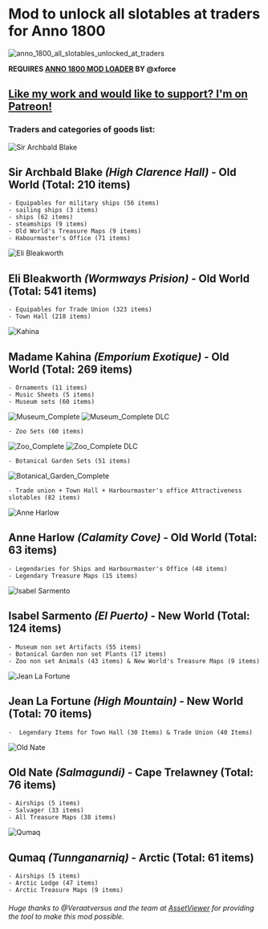 # Mod to unlock all slotables at traders for Anno 1800
![anno_1800_all_slotables_unlocked_at_traders](https://raw.githubusercontent.com/iksaandry/anno_1800_all_slotables_unlocked_at_traders/master/assets/images/cover/allslotablesunlockedattraders_cover.webp)

**REQUIRES [ANNO 1800 MOD LOADER](https://github.com/xforce/anno1800-mod-loader/releases) BY @xforce**

## [Like my work and would like to support? I'm on Patreon!](https://www.patreon.com/iksaandry)

### Traders and categories of goods list:

![Sir Archbald Blake](https://raw.githubusercontent.com/iksaandry/anno_1800_all_slotables_unlocked_at_traders/master/assets/images/traders/Sir_Archibald_Blake_.png)

## **Sir Archbald Blake** ***(High Clarence Hall)*** - Old World (Total: 210 items)
	- Equipables for military ships (56 items)
	- sailing ships (3 items) 
	- ships (62 items) 
	- steamships (9 items)
	- Old World's Treasure Maps (9 items) 
	- Habourmaster's Office (71 items)

![Eli Bleakworth](https://raw.githubusercontent.com/iksaandry/anno_1800_all_slotables_unlocked_at_traders/master/assets/images/traders/Eli_Bleakworth_.png)

## **Eli Bleakworth** ***(Wormways Prision)*** - Old World (Total: 541 items)
	- Equipables for Trade Union (323 items) 
	- Town Hall (218 items)
  
![Kahina](https://raw.githubusercontent.com/iksaandry/anno_1800_all_slotables_unlocked_at_traders/master/assets/images/traders/Madame_Kahina.png)
	
## **Madame Kahina** ***(Emporium Exotique)*** - Old World (Total: 269 items)

	- Ornaments (11 items) 
	- Music Sheets (5 items)
	- Museum sets (60 items) 

![Museum_Complete](https://raw.githubusercontent.com/iksaandry/anno_1800_all_slotables_unlocked_at_traders/master/assets/images/sets/anno_1800_museum_complete_basegame.jpg)
![Museum_Complete DLC](https://raw.githubusercontent.com/iksaandry/anno_1800_all_slotables_unlocked_at_traders/master/assets/images/sets/anno_1800_museum_complete_DLC.jpg)
	
	- Zoo Sets (60 items) 
	
![Zoo_Complete](https://raw.githubusercontent.com/iksaandry/anno_1800_all_slotables_unlocked_at_traders/master/assets/images/sets/anno_1800_zoo_complete_basegame.jpg)
![Zoo_Complete DLC](https://raw.githubusercontent.com/iksaandry/anno_1800_all_slotables_unlocked_at_traders/master/assets/images/sets/anno_1800_zoo_complete_DLC.jpg)
	
	- Botanical Garden Sets (51 items)
	
![Botanical_Garden_Complete](https://raw.githubusercontent.com/iksaandry/anno_1800_all_slotables_unlocked_at_traders/master/assets/images/sets/botanical_garden.PNG)
	
	- Trade union + Town Hall + Harbourmaster's office Attractiveness slotables (82 items)

![Anne Harlow](https://raw.githubusercontent.com/iksaandry/anno_1800_all_slotables_unlocked_at_traders/master/assets/images/traders/Anne_Harlow.png)

## **Anne Harlow** ***(Calamity Cove)*** - Old World (Total: 63 items)

	- Legendaries for Ships and Harbourmaster's Office (48 items)
	- Legendary Treasure Maps (15 items)

![Isabel Sarmento](https://raw.githubusercontent.com/iksaandry/anno_1800_all_slotables_unlocked_at_traders/master/assets/images/traders/Isabel_Sarmento.png)

## **Isabel Sarmento** ***(El Puerto)*** - New World (Total: 124 items)
	- Museum non set Artifacts (55 items)
	- Botanical Garden non set Plants (17 items) 
	- Zoo non set Animals (43 items) & New World's Treasure Maps (9 items)

![Jean La Fortune](https://raw.githubusercontent.com/iksaandry/anno_1800_all_slotables_unlocked_at_traders/master/assets/images/traders/Jean_La_Fortune.png)

## **Jean La Fortune** ***(High Mountain)*** - New World (Total: 70 items)

	-  Legendary Items for Town Hall (30 Items) & Trade Union (40 Items)

![Old Nate](https://raw.githubusercontent.com/iksaandry/anno_1800_all_slotables_unlocked_at_traders/master/assets/images/traders/Old_Nate.png)

## **Old Nate** ***(Salmagundi)*** - Cape Trelawney (Total: 76 items)
	- Airships (5 items)
	- Salvager (33 items) 
	- All Treasure Maps (38 items)

![Qumaq](https://raw.githubusercontent.com/iksaandry/anno_1800_all_slotables_unlocked_at_traders/master/assets/images/traders/Qumaq_.png)

## **Qumaq** ***(Tunnganarniq)*** - Arctic (Total: 61 items)
	- Airships (5 items)
	- Arctic Lodge (47 items)
	- Arctic Treasure Maps (9 items)

###### Huge thanks to @Veraatversus and the team at [AssetViewer](https://github.com/Miraak7000/AssetViewer) for providing the tool to make this mod possible.
